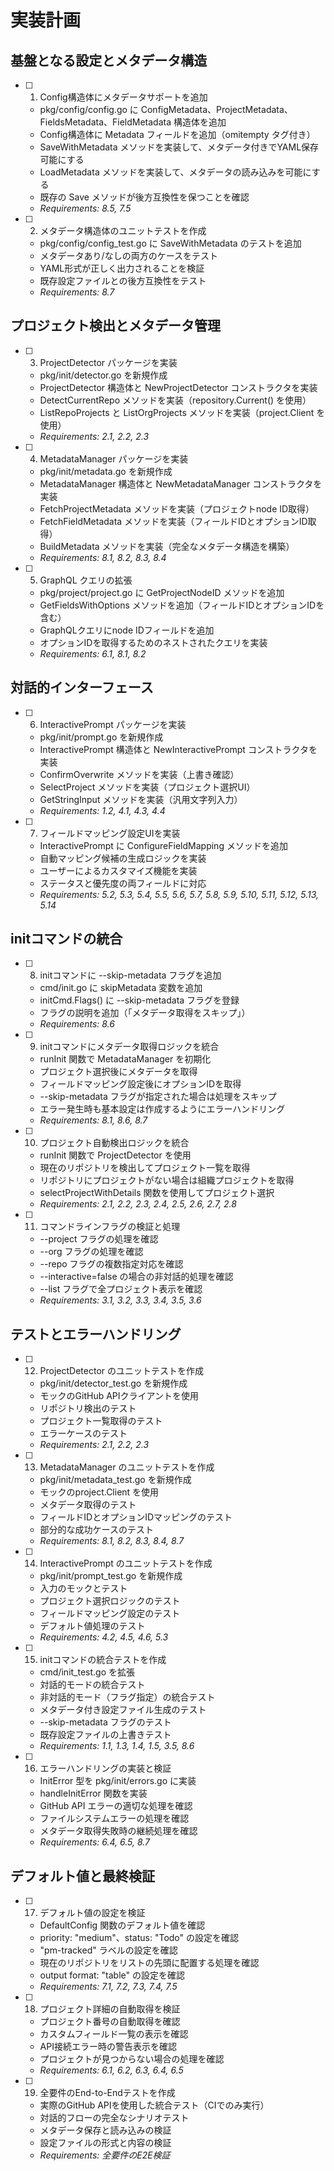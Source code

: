 # 実装計画

## 基盤となる設定とメタデータ構造

- [ ] 1. Config構造体にメタデータサポートを追加
  - pkg/config/config.go に ConfigMetadata、ProjectMetadata、FieldsMetadata、FieldMetadata 構造体を追加
  - Config構造体に Metadata フィールドを追加（omitempty タグ付き）
  - SaveWithMetadata メソッドを実装して、メタデータ付きでYAML保存可能にする
  - LoadMetadata メソッドを実装して、メタデータの読み込みを可能にする
  - 既存の Save メソッドが後方互換性を保つことを確認
  - _Requirements: 8.5, 7.5_

- [ ] 2. メタデータ構造体のユニットテストを作成
  - pkg/config/config_test.go に SaveWithMetadata のテストを追加
  - メタデータあり/なしの両方のケースをテスト
  - YAML形式が正しく出力されることを検証
  - 既存設定ファイルとの後方互換性をテスト
  - _Requirements: 8.7_

## プロジェクト検出とメタデータ管理

- [ ] 3. ProjectDetector パッケージを実装
  - pkg/init/detector.go を新規作成
  - ProjectDetector 構造体と NewProjectDetector コンストラクタを実装
  - DetectCurrentRepo メソッドを実装（repository.Current() を使用）
  - ListRepoProjects と ListOrgProjects メソッドを実装（project.Client を使用）
  - _Requirements: 2.1, 2.2, 2.3_

- [ ] 4. MetadataManager パッケージを実装
  - pkg/init/metadata.go を新規作成
  - MetadataManager 構造体と NewMetadataManager コンストラクタを実装
  - FetchProjectMetadata メソッドを実装（プロジェクトnode ID取得）
  - FetchFieldMetadata メソッドを実装（フィールドIDとオプションID取得）
  - BuildMetadata メソッドを実装（完全なメタデータ構造を構築）
  - _Requirements: 8.1, 8.2, 8.3, 8.4_

- [ ] 5. GraphQL クエリの拡張
  - pkg/project/project.go に GetProjectNodeID メソッドを追加
  - GetFieldsWithOptions メソッドを追加（フィールドIDとオプションIDを含む）
  - GraphQLクエリにnode IDフィールドを追加
  - オプションIDを取得するためのネストされたクエリを実装
  - _Requirements: 6.1, 8.1, 8.2_

## 対話的インターフェース

- [ ] 6. InteractivePrompt パッケージを実装
  - pkg/init/prompt.go を新規作成
  - InteractivePrompt 構造体と NewInteractivePrompt コンストラクタを実装
  - ConfirmOverwrite メソッドを実装（上書き確認）
  - SelectProject メソッドを実装（プロジェクト選択UI）
  - GetStringInput メソッドを実装（汎用文字列入力）
  - _Requirements: 1.2, 4.1, 4.3, 4.4_

- [ ] 7. フィールドマッピング設定UIを実装
  - InteractivePrompt に ConfigureFieldMapping メソッドを追加
  - 自動マッピング候補の生成ロジックを実装
  - ユーザーによるカスタマイズ機能を実装
  - ステータスと優先度の両フィールドに対応
  - _Requirements: 5.2, 5.3, 5.4, 5.5, 5.6, 5.7, 5.8, 5.9, 5.10, 5.11, 5.12, 5.13, 5.14_

## initコマンドの統合

- [ ] 8. initコマンドに --skip-metadata フラグを追加
  - cmd/init.go に skipMetadata 変数を追加
  - initCmd.Flags() に --skip-metadata フラグを登録
  - フラグの説明を追加（「メタデータ取得をスキップ」）
  - _Requirements: 8.6_

- [ ] 9. initコマンドにメタデータ取得ロジックを統合
  - runInit 関数で MetadataManager を初期化
  - プロジェクト選択後にメタデータを取得
  - フィールドマッピング設定後にオプションIDを取得
  - --skip-metadata フラグが指定された場合は処理をスキップ
  - エラー発生時も基本設定は作成するようにエラーハンドリング
  - _Requirements: 8.1, 8.6, 8.7_

- [ ] 10. プロジェクト自動検出ロジックを統合
  - runInit 関数で ProjectDetector を使用
  - 現在のリポジトリを検出してプロジェクト一覧を取得
  - リポジトリにプロジェクトがない場合は組織プロジェクトを取得
  - selectProjectWithDetails 関数を使用してプロジェクト選択
  - _Requirements: 2.1, 2.2, 2.3, 2.4, 2.5, 2.6, 2.7, 2.8_

- [ ] 11. コマンドラインフラグの検証と処理
  - --project フラグの処理を確認
  - --org フラグの処理を確認  
  - --repo フラグの複数指定対応を確認
  - --interactive=false の場合の非対話的処理を確認
  - --list フラグで全プロジェクト表示を確認
  - _Requirements: 3.1, 3.2, 3.3, 3.4, 3.5, 3.6_

## テストとエラーハンドリング

- [ ] 12. ProjectDetector のユニットテストを作成
  - pkg/init/detector_test.go を新規作成
  - モックのGitHub APIクライアントを使用
  - リポジトリ検出のテスト
  - プロジェクト一覧取得のテスト
  - エラーケースのテスト
  - _Requirements: 2.1, 2.2, 2.3_

- [ ] 13. MetadataManager のユニットテストを作成
  - pkg/init/metadata_test.go を新規作成
  - モックのproject.Client を使用
  - メタデータ取得のテスト
  - フィールドIDとオプションIDマッピングのテスト
  - 部分的な成功ケースのテスト
  - _Requirements: 8.1, 8.2, 8.3, 8.4, 8.7_

- [ ] 14. InteractivePrompt のユニットテストを作成
  - pkg/init/prompt_test.go を新規作成
  - 入力のモックとテスト
  - プロジェクト選択ロジックのテスト
  - フィールドマッピング設定のテスト
  - デフォルト値処理のテスト
  - _Requirements: 4.2, 4.5, 4.6, 5.3_

- [ ] 15. initコマンドの統合テストを作成
  - cmd/init_test.go を拡張
  - 対話的モードの統合テスト
  - 非対話的モード（フラグ指定）の統合テスト
  - メタデータ付き設定ファイル生成のテスト
  - --skip-metadata フラグのテスト
  - 既存設定ファイルの上書きテスト
  - _Requirements: 1.1, 1.3, 1.4, 1.5, 3.5, 8.6_

- [ ] 16. エラーハンドリングの実装と検証
  - InitError 型を pkg/init/errors.go に実装
  - handleInitError 関数を実装
  - GitHub API エラーの適切な処理を確認
  - ファイルシステムエラーの処理を確認
  - メタデータ取得失敗時の継続処理を確認
  - _Requirements: 6.4, 6.5, 8.7_

## デフォルト値と最終検証

- [ ] 17. デフォルト値の設定を検証
  - DefaultConfig 関数のデフォルト値を確認
  - priority: "medium"、status: "Todo" の設定を確認
  - "pm-tracked" ラベルの設定を確認
  - 現在のリポジトリをリストの先頭に配置する処理を確認
  - output format: "table" の設定を確認
  - _Requirements: 7.1, 7.2, 7.3, 7.4, 7.5_

- [ ] 18. プロジェクト詳細の自動取得を検証
  - プロジェクト番号の自動取得を確認
  - カスタムフィールド一覧の表示を確認
  - API接続エラー時の警告表示を確認
  - プロジェクトが見つからない場合の処理を確認
  - _Requirements: 6.1, 6.2, 6.3, 6.4, 6.5_

- [ ] 19. 全要件のEnd-to-Endテストを作成
  - 実際のGitHub APIを使用した統合テスト（CIでのみ実行）
  - 対話的フローの完全なシナリオテスト
  - メタデータ保存と読み込みの検証
  - 設定ファイルの形式と内容の検証
  - _Requirements: 全要件のE2E検証_